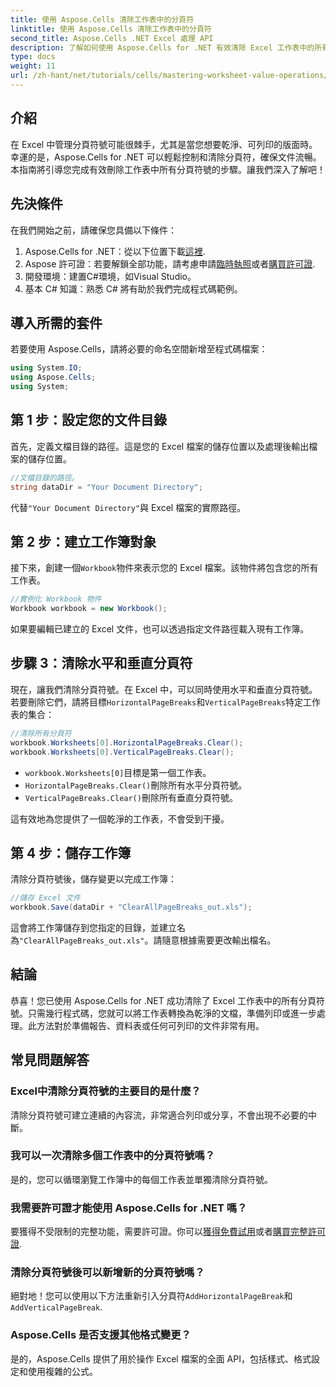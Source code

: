 ```yaml
---
title: 使用 Aspose.Cells 清除工作表中的分頁符
linktitle: 使用 Aspose.Cells 清除工作表中的分頁符
second_title: Aspose.Cells .NET Excel 處理 API
description: 了解如何使用 Aspose.Cells for .NET 有效清除 Excel 工作表中的所有分頁符號。本逐步指南簡化了該過程。
type: docs
weight: 11
url: /zh-hant/net/tutorials/cells/mastering-worksheet-value-operations/clear-page-breaks/
---
```

## 介紹

在 Excel 中管理分頁符號可能很棘手，尤其是當您想要乾淨、可列印的版面時。幸運的是，Aspose.Cells for .NET 可以輕鬆控制和清除分頁符，確保文件流暢。本指南將引導您完成有效刪除工作表中所有分頁符號的步驟。讓我們深入了解吧！

## 先決條件

在我們開始之前，請確保您具備以下條件：

1.  Aspose.Cells for .NET：從以下位置下載[這裡](https://releases.aspose.com/cells/net/).
2. Aspose 許可證：若要解鎖全部功能，請考慮申請[臨時執照](https://purchase.aspose.com/temporary-license/)或者[購買許可證](https://purchase.aspose.com/buy).
3. 開發環境：建置C#環境，如Visual Studio。
4. 基本 C# 知識：熟悉 C# 將有助於我們完成程式碼範例。

## 導入所需的套件

若要使用 Aspose.Cells，請將必要的命名空間新增至程式碼檔案：

```csharp
using System.IO;
using Aspose.Cells;
using System;
```

## 第 1 步：設定您的文件目錄

首先，定義文檔目錄的路徑。這是您的 Excel 檔案的儲存位置以及處理後輸出檔案的儲存位置。

```csharp
//文檔目錄的路徑。
string dataDir = "Your Document Directory";
```

代替`"Your Document Directory"`與 Excel 檔案的實際路徑。

## 第 2 步：建立工作簿對象

接下來，創建一個`Workbook`物件來表示您的 Excel 檔案。該物件將包含您的所有工作表。

```csharp
//實例化 Workbook 物件
Workbook workbook = new Workbook();
```

如果要編輯已建立的 Excel 文件，也可以透過指定文件路徑載入現有工作簿。

## 步驟 3：清除水平和垂直分頁符

現在，讓我們清除分頁符號。在 Excel 中，可以同時使用水平和垂直分頁符號。若要刪除它們，請將目標`HorizontalPageBreaks`和`VerticalPageBreaks`特定工作表的集合：

```csharp
//清除所有分頁符
workbook.Worksheets[0].HorizontalPageBreaks.Clear();
workbook.Worksheets[0].VerticalPageBreaks.Clear();
```

- `workbook.Worksheets[0]`目標是第一個工作表。
- `HorizontalPageBreaks.Clear()`刪除所有水平分頁符號。
- `VerticalPageBreaks.Clear()`刪除所有垂直分頁符號。

這有效地為您提供了一個乾淨的工作表，不會受到干擾。

## 第 4 步：儲存工作簿

清除分頁符號後，儲存變更以完成工作簿：

```csharp
//儲存 Excel 文件
workbook.Save(dataDir + "ClearAllPageBreaks_out.xls");
```

這會將工作簿儲存到您指定的目錄，並建立名為`"ClearAllPageBreaks_out.xls"`。請隨意根據需要更改輸出檔名。

## 結論

恭喜！您已使用 Aspose.Cells for .NET 成功清除了 Excel 工作表中的所有分頁符號。只需幾行程式碼，您就可以將工作表轉換為乾淨的文檔，準備列印或進一步處理。此方法對於準備報告、資料表或任何可列印的文件非常有用。

## 常見問題解答

### Excel中清除分頁符號的主要目的是什麼？  
清除分頁符號可建立連續的內容流，非常適合列印或分享，不會出現不必要的中斷。

### 我可以一次清除多個工作表中的分頁符號嗎？  
是的，您可以循環瀏覽工作簿中的每個工作表並單獨清除分頁符號。

### 我需要許可證才能使用 Aspose.Cells for .NET 嗎？  
要獲得不受限制的完整功能，需要許可證。你可以[獲得免費試用](https://releases.aspose.com/)或者[購買完整許可證](https://purchase.aspose.com/buy).

### 清除分頁符號後可以新增新的分頁符號嗎？  
絕對地！您可以使用以下方法重新引入分頁符`AddHorizontalPageBreak`和`AddVerticalPageBreak`.

### Aspose.Cells 是否支援其他格式變更？  
是的，Aspose.Cells 提供了用於操作 Excel 檔案的全面 API，包括樣式、格式設定和使用複雜的公式。